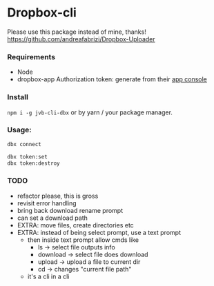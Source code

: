 # Dropbox-cli

Please use this package instead of mine, thanks!  
https://github.com/andreafabrizi/Dropbox-Uploader

### Requirements
- Node
- dropbox-app Authorization token: generate from their [app console](https://www.dropbox.com/developers/apps?_tk=pilot_lp&_ad=topbar4&_camp=myapps)

### Install 
`npm i -g jvb-cli-dbx` or by yarn / your package manager.

### Usage:
```sh
dbx connect
```
```sh
dbx token:set
dbx token:destroy
```


### TODO
- refactor please, this is gross
- revisit error handling
- bring back download rename prompt
- can set a download path
- EXTRA: move files, create directories etc
- EXTRA: instead of being select prompt, use a text prompt
  - then inside text prompt allow cmds like
    - ls -> select file outputs info
    - download -> select file does download
    - upload -> upload a file to current dir
    - cd -> changes "current file path"
  - it's a cli in a cli